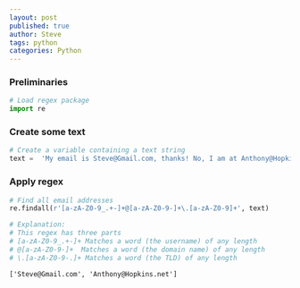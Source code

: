 ```yaml
---
layout: post
published: true
author: Steve
tags: python
categories: Python
---
```

### Preliminaries


```python
# Load regex package
import re
```

### Create some text


```python
# Create a variable containing a text string
text =  'My email is Steve@Gmail.com, thanks! No, I am at Anthony@Hopkins.net'
```

### Apply regex


```python
# Find all email addresses
re.findall(r'[a-zA-Z0-9_.+-]+@[a-zA-Z0-9-]+\.[a-zA-Z0-9]+', text)

# Explanation:
# This regex has three parts
# [a-zA-Z0-9_.+-]+ Matches a word (the username) of any length
# @[a-zA-Z0-9-]+  Matches a word (the domain name) of any length
# \.[a-zA-Z0-9-.]+ Matches a word (the TLD) of any length
```




    ['Steve@Gmail.com', 'Anthony@Hopkins.net']


